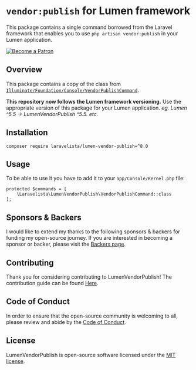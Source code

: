 # `vendor:publish` for Lumen framework

This package contains a single command borrowed from the Laravel framework that enables you to use `php artisan vendor:publish` in your Lumen application.

[![Become a Patron](https://img.shields.io/badge/Become%20a-Patron-f96854.svg?style=for-the-badge)](https://www.patreon.com/laravelista)

## Overview

This package contains a copy of the class from [`Illuminate/Foundation/Console/VendorPublishCommand`](https://github.com/laravel/framework/blob/6.x/src/Illuminate/Foundation/Console/VendorPublishCommand.php).

**This repository now follows the Lumen framework versioning.** Use the appropriate version of this package for your Lumen application. _eg. Lumen ^5.5 -> LumenVendorPublish ^5.5. etc._

## Installation

```
composer require laravelista/lumen-vendor-publish=^8.0
```

## Usage

To be able to use it you have to add it to your `app/Console/Kernel.php` file:

```
protected $commands = [
    \Laravelista\LumenVendorPublish\VendorPublishCommand::class
];
```

## Sponsors & Backers

I would like to extend my thanks to the following sponsors & backers for funding my open-source journey. If you are interested in becoming a sponsor or backer, please visit the [Backers page](https://mariobasic.com/backers).

## Contributing

Thank you for considering contributing to LumenVendorPublish! The contribution guide can be found [Here](https://mariobasic.com/contributing).

## Code of Conduct

In order to ensure that the open-source community is welcoming to all, please review and abide by the [Code of Conduct](https://mariobasic.com/code-of-conduct).

## License

LumenVendorPublish is open-source software licensed under the [MIT license](https://opensource.org/licenses/MIT).